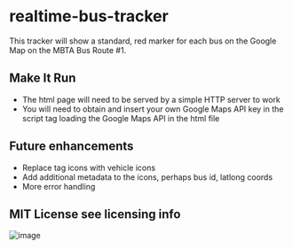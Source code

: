# realtime-bus-tracker

This tracker will show a standard, red marker for each bus on the Google Map on the MBTA Bus Route #1.


## Make It Run
- The html page will need to be served by a simple HTTP server to work
- You will need to obtain and insert your own Google Maps API key in the script tag loading the Google Maps API in the html file

## Future enhancements
- Replace tag icons with vehicle icons
- Add additional metadata to the icons, perhaps bus id, latlong coords
- More error handling

## MIT License see licensing info 

![image](https://user-images.githubusercontent.com/11213335/232378407-6d909c4c-35bb-4837-b371-8258af06a9c0.png)

